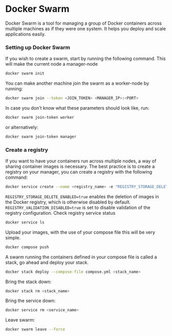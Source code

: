 # Docker Swarm
Docker Swarm is a tool for managing a group of Docker containers across multiple machines as if they were one system. It helps you deploy and scale applications easily.
### Setting up Docker Swarm
If you wish to create a swarm, start by running the following command. This will make the current node a manager-node
```bash
docker swarm init 
```
You can make another machine join the swarm as a worker-node by running:
```bash
docker swarm join --token <JOIN_TOKEN> <MANAGER_IP>:<PORT>
```
In case you don't know what these parameters should look like, run:
```bash
docker swarm join-token worker
```
or alternatively:
```bash
docker swarm join-token manager
```
### Create a registry
If you want to have your containers run across multiple nodes, a way of sharing container images is necessary.
The best practice is to create a registry on your manager, you can create a registry with the following command:
```bash
docker service create --name <registry_name> -e "REGISTRY_STORAGE_DELETE_ENABLED=true" -e "REGISTRY_VALIDATION_DISABLED=true" --publish published=<host_port>,target=<container_port> registry:2
``` 
`REGISTRY_STORAGE_DELETE_ENABLED=true` enables the deletion of images in the Docker registry, which is otherwise disabled by default.
`REGISTRY_VALIDATION_DISABLED=true` is set to disable validation of the registry configuration.
Check registry service status
```bash
docker service ls
```
Upload your images, with the use of your compose file this will be very simple.
```bash
docker compose push
```
A swarm running the containers defined in your compose file is called a stack, go ahead and deploy your stack.
```bash
docker stack deploy --compose-file compose.yml <stack_name>
```
Bring the stack down:
```bash
docker stack rm <stack_name>
```
Bring the service down:
```bash
docker service rm <service_name>
```
Leave swarm:
```bash
docker swarm leave --force
```